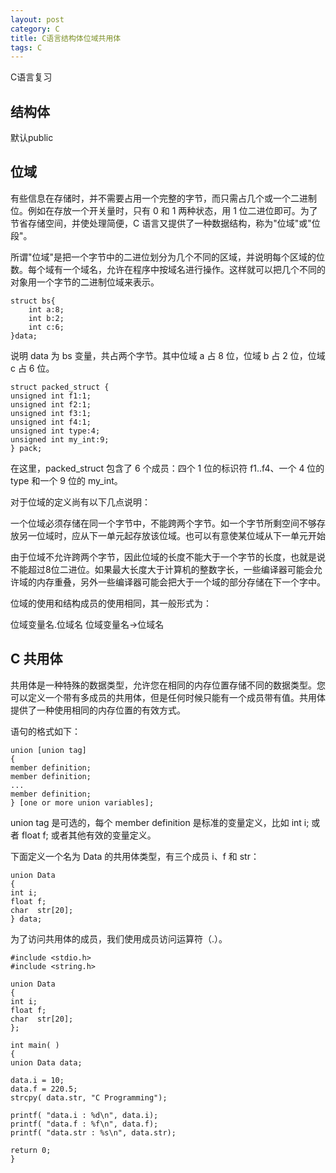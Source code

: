 ```yaml
---
layout: post
category: C
title: C语言结构体位域共用体
tags: C
---
```

C语言复习

## 结构体
默认public

## 位域
有些信息在存储时，并不需要占用一个完整的字节，而只需占几个或一个二进制位。例如在存放一个开关量时，只有 0 和 1 两种状态，用 1 位二进位即可。为了节省存储空间，并使处理简便，C 语言又提供了一种数据结构，称为"位域"或"位段"。

所谓"位域"是把一个字节中的二进位划分为几个不同的区域，并说明每个区域的位数。每个域有一个域名，允许在程序中按域名进行操作。这样就可以把几个不同的对象用一个字节的二进制位域来表示。

    struct bs{
        int a:8;
        int b:2;
        int c:6;
    }data;

说明 data 为 bs 变量，共占两个字节。其中位域 a 占 8 位，位域 b 占 2 位，位域 c 占 6 位。

    struct packed_struct {
    unsigned int f1:1;
    unsigned int f2:1;
    unsigned int f3:1;
    unsigned int f4:1;
    unsigned int type:4;
    unsigned int my_int:9;
    } pack;

在这里，packed_struct 包含了 6 个成员：四个 1 位的标识符 f1..f4、一个 4 位的 type 和一个 9 位的 my_int。

对于位域的定义尚有以下几点说明：

一个位域必须存储在同一个字节中，不能跨两个字节。如一个字节所剩空间不够存放另一位域时，应从下一单元起存放该位域。也可以有意使某位域从下一单元开始

由于位域不允许跨两个字节，因此位域的长度不能大于一个字节的长度，也就是说不能超过8位二进位。如果最大长度大于计算机的整数字长，一些编译器可能会允许域的内存重叠，另外一些编译器可能会把大于一个域的部分存储在下一个字中。

位域的使用和结构成员的使用相同，其一般形式为：

位域变量名.位域名  位域变量名->位域名

## C 共用体
共用体是一种特殊的数据类型，允许您在相同的内存位置存储不同的数据类型。您可以定义一个带有多成员的共用体，但是任何时候只能有一个成员带有值。共用体提供了一种使用相同的内存位置的有效方式。

语句的格式如下：

    union [union tag]
    {
    member definition;
    member definition;
    ...
    member definition;
    } [one or more union variables];

union tag 是可选的，每个 member definition 是标准的变量定义，比如 int i; 或者 float f; 或者其他有效的变量定义。

下面定义一个名为 Data 的共用体类型，有三个成员 i、f 和 str：

    union Data
    {
    int i;
    float f;
    char  str[20];
    } data;

为了访问共用体的成员，我们使用成员访问运算符（.）。

    #include <stdio.h>
    #include <string.h>
    
    union Data
    {
    int i;
    float f;
    char  str[20];
    };
    
    int main( )
    {
    union Data data;        
    
    data.i = 10;
    data.f = 220.5;
    strcpy( data.str, "C Programming");
    
    printf( "data.i : %d\n", data.i);
    printf( "data.f : %f\n", data.f);
    printf( "data.str : %s\n", data.str);
    
    return 0;
    }

